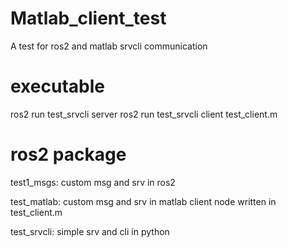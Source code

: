 # Matlab_client_test
A test for ros2 and matlab srvcli communication

# executable
ros2 run test_srvcli server
ros2 run test_srvcli client
test_client.m 

# ros2 package
test1_msgs: 
custom msg and srv in ros2

test_matlab:
custom msg and srv in matlab
client node written in test_client.m 

test_srvcli:
simple srv and cli in python

